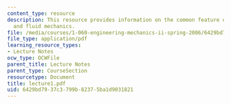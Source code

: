 ```yaml
---
content_type: resource
description: This resource provides information on the common feature of solid mechanics
  and fluid mechanics.
file: /media/courses/1-060-engineering-mechanics-ii-spring-2006/6429bd7937c3799b82375ba1d9031821_lecture1.pdf
file_type: application/pdf
learning_resource_types:
- Lecture Notes
ocw_type: OCWFile
parent_title: Lecture Notes
parent_type: CourseSection
resourcetype: Document
title: lecture1.pdf
uid: 6429bd79-37c3-799b-8237-5ba1d9031821
---
```

